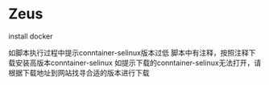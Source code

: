 # Zeus
install docker

如脚本执行过程中提示conntainer-selinux版本过低
脚本中有注释，按照注释下载安装高版本conntainer-selinux
如提示下载的conntainer-selinux无法打开，请根据下载地址到网站找寻合适的版本进行下载
